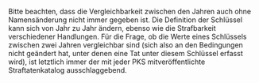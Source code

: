 Bitte beachten, dass die Vergleichbarkeit zwischen den Jahren auch ohne Namensänderung nicht immer gegeben ist.
Die Definition der Schlüssel kann sich von Jahr zu Jahr ändern, ebenso wie die Strafbarkeit verschiedener Handlungen.
Für die Frage, ob die Werte eines Schlüssels zwischen zwei Jahren vergleichbar sind (sich also an den Bedingungen nicht geändert hat, unter denen eine Tat unter diesem Schlüssel erfasst wird), ist letztlich immer der mit jeder PKS mitveröffentlichte Straftatenkatalog ausschlaggebend.
